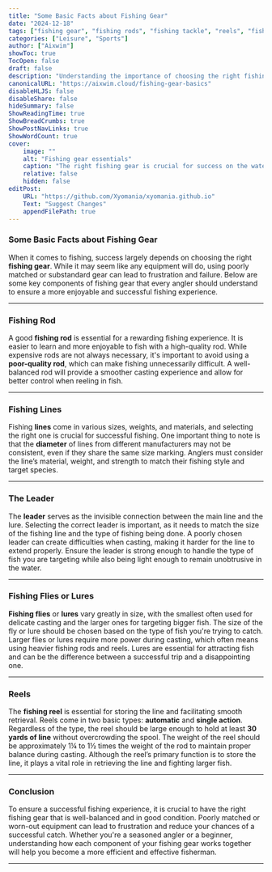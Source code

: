 ```yaml
---
title: "Some Basic Facts about Fishing Gear"
date: "2024-12-18"
tags: ["fishing gear", "fishing rods", "fishing tackle", "reels", "fishing accessories"]
categories: ["Leisure", "Sports"]
author: ["Aixwim"]
showToc: true
TocOpen: false
draft: false
description: "Understanding the importance of choosing the right fishing gear for a successful angling experience, from rods and reels to lines and lures."
canonicalURL: "https://aixwim.cloud/fishing-gear-basics"
disableHLJS: false
disableShare: false
hideSummary: false
ShowReadingTime: true
ShowBreadCrumbs: true
ShowPostNavLinks: true
ShowWordCount: true
cover:
    image: ""
    alt: "Fishing gear essentials"
    caption: "The right fishing gear is crucial for success on the water."
    relative: false
    hidden: false
editPost:
    URL: "https://github.com/Xyomania/xyomania.github.io"
    Text: "Suggest Changes"
    appendFilePath: true
---
```


### Some Basic Facts about Fishing Gear

When it comes to fishing, success largely depends on choosing the right **fishing gear**. While it may seem like any equipment will do, using poorly matched or substandard gear can lead to frustration and failure. Below are some key components of fishing gear that every angler should understand to ensure a more enjoyable and successful fishing experience.

---

### Fishing Rod

A good **fishing rod** is essential for a rewarding fishing experience. It is easier to learn and more enjoyable to fish with a high-quality rod. While expensive rods are not always necessary, it's important to avoid using a **poor-quality rod**, which can make fishing unnecessarily difficult. A well-balanced rod will provide a smoother casting experience and allow for better control when reeling in fish.

---

### Fishing Lines

Fishing **lines** come in various sizes, weights, and materials, and selecting the right one is crucial for successful fishing. One important thing to note is that the **diameter** of lines from different manufacturers may not be consistent, even if they share the same size marking. Anglers must consider the line’s material, weight, and strength to match their fishing style and target species.

---

### The Leader

The **leader** serves as the invisible connection between the main line and the lure. Selecting the correct leader is important, as it needs to match the size of the fishing line and the type of fishing being done. A poorly chosen leader can create difficulties when casting, making it harder for the line to extend properly. Ensure the leader is strong enough to handle the type of fish you are targeting while also being light enough to remain unobtrusive in the water.

---

### Fishing Flies or Lures

**Fishing flies** or **lures** vary greatly in size, with the smallest often used for delicate casting and the larger ones for targeting bigger fish. The size of the fly or lure should be chosen based on the type of fish you're trying to catch. Larger flies or lures require more power during casting, which often means using heavier fishing rods and reels. Lures are essential for attracting fish and can be the difference between a successful trip and a disappointing one.

---

### Reels

The **fishing reel** is essential for storing the line and facilitating smooth retrieval. Reels come in two basic types: **automatic** and **single action**. Regardless of the type, the reel should be large enough to hold at least **30 yards of line** without overcrowding the spool. The weight of the reel should be approximately 1¼ to 1½ times the weight of the rod to maintain proper balance during casting. Although the reel’s primary function is to store the line, it plays a vital role in retrieving the line and fighting larger fish.

---

### Conclusion

To ensure a successful fishing experience, it is crucial to have the right fishing gear that is well-balanced and in good condition. Poorly matched or worn-out equipment can lead to frustration and reduce your chances of a successful catch. Whether you're a seasoned angler or a beginner, understanding how each component of your fishing gear works together will help you become a more efficient and effective fisherman.

---

